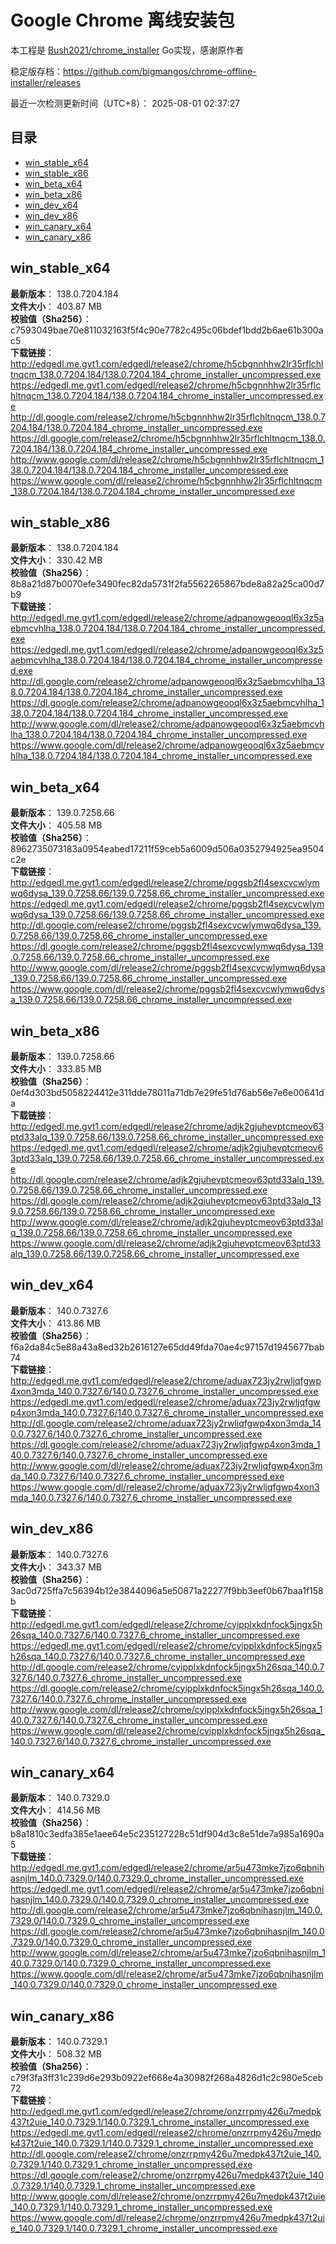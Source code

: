 # Google Chrome 离线安装包
本工程是 [Bush2021/chrome_installer](https://github.com/Bush2021/chrome_installer) Go实现，感谢原作者

稳定版存档：<https://github.com/bigmangos/chrome-offline-installer/releases>

最近一次检测更新时间（UTC+8）：
2025-08-01 02:37:27

## 目录
* [win_stable_x64](https://github.com/bigmangos/chrome-offline-installer?tab=readme-ov-file#win_stable_x64)
* [win_stable_x86](https://github.com/bigmangos/chrome-offline-installer?tab=readme-ov-file#win_stable_x86)
* [win_beta_x64](https://github.com/bigmangos/chrome-offline-installer?tab=readme-ov-file#win_beta_x64)
* [win_beta_x86](https://github.com/bigmangos/chrome-offline-installer?tab=readme-ov-file#win_beta_x86)
* [win_dev_x64](https://github.com/bigmangos/chrome-offline-installer?tab=readme-ov-file#win_dev_x64)
* [win_dev_x86](https://github.com/bigmangos/chrome-offline-installer?tab=readme-ov-file#win_dev_x86)
* [win_canary_x64](https://github.com/bigmangos/chrome-offline-installer?tab=readme-ov-file#win_canary_x64)
* [win_canary_x86](https://github.com/bigmangos/chrome-offline-installer?tab=readme-ov-file#win_canary_x86)

## win_stable_x64
**最新版本**： 138.0.7204.184  
**文件大小**： 403.87 MB  
**校验值（Sha256）**： c7593049bae70e811032163f5f4c90e7782c495c06bdef1bdd2b6ae61b300ac5  
**下载链接**：
http://edgedl.me.gvt1.com/edgedl/release2/chrome/h5cbgnnhhw2lr35rflchltnqcm_138.0.7204.184/138.0.7204.184_chrome_installer_uncompressed.exe
https://edgedl.me.gvt1.com/edgedl/release2/chrome/h5cbgnnhhw2lr35rflchltnqcm_138.0.7204.184/138.0.7204.184_chrome_installer_uncompressed.exe
http://dl.google.com/release2/chrome/h5cbgnnhhw2lr35rflchltnqcm_138.0.7204.184/138.0.7204.184_chrome_installer_uncompressed.exe
https://dl.google.com/release2/chrome/h5cbgnnhhw2lr35rflchltnqcm_138.0.7204.184/138.0.7204.184_chrome_installer_uncompressed.exe
http://www.google.com/dl/release2/chrome/h5cbgnnhhw2lr35rflchltnqcm_138.0.7204.184/138.0.7204.184_chrome_installer_uncompressed.exe
https://www.google.com/dl/release2/chrome/h5cbgnnhhw2lr35rflchltnqcm_138.0.7204.184/138.0.7204.184_chrome_installer_uncompressed.exe
## win_stable_x86
**最新版本**： 138.0.7204.184  
**文件大小**： 330.42 MB  
**校验值（Sha256）**： 8b8a21d87b0070efe3490fec82da5731f2fa5562265867bde8a82a25ca00d7b9  
**下载链接**：
http://edgedl.me.gvt1.com/edgedl/release2/chrome/adpanowgeooql6x3z5aebmcvhlha_138.0.7204.184/138.0.7204.184_chrome_installer_uncompressed.exe
https://edgedl.me.gvt1.com/edgedl/release2/chrome/adpanowgeooql6x3z5aebmcvhlha_138.0.7204.184/138.0.7204.184_chrome_installer_uncompressed.exe
http://dl.google.com/release2/chrome/adpanowgeooql6x3z5aebmcvhlha_138.0.7204.184/138.0.7204.184_chrome_installer_uncompressed.exe
https://dl.google.com/release2/chrome/adpanowgeooql6x3z5aebmcvhlha_138.0.7204.184/138.0.7204.184_chrome_installer_uncompressed.exe
http://www.google.com/dl/release2/chrome/adpanowgeooql6x3z5aebmcvhlha_138.0.7204.184/138.0.7204.184_chrome_installer_uncompressed.exe
https://www.google.com/dl/release2/chrome/adpanowgeooql6x3z5aebmcvhlha_138.0.7204.184/138.0.7204.184_chrome_installer_uncompressed.exe
## win_beta_x64
**最新版本**： 139.0.7258.66  
**文件大小**： 405.58 MB  
**校验值（Sha256）**： 8962735073183a0954eabed17211f59ceb5a6009d506a0352794925ea9504c2e  
**下载链接**：
http://edgedl.me.gvt1.com/edgedl/release2/chrome/pggsb2fl4sexcvcwlymwq6dysa_139.0.7258.66/139.0.7258.66_chrome_installer_uncompressed.exe
https://edgedl.me.gvt1.com/edgedl/release2/chrome/pggsb2fl4sexcvcwlymwq6dysa_139.0.7258.66/139.0.7258.66_chrome_installer_uncompressed.exe
http://dl.google.com/release2/chrome/pggsb2fl4sexcvcwlymwq6dysa_139.0.7258.66/139.0.7258.66_chrome_installer_uncompressed.exe
https://dl.google.com/release2/chrome/pggsb2fl4sexcvcwlymwq6dysa_139.0.7258.66/139.0.7258.66_chrome_installer_uncompressed.exe
http://www.google.com/dl/release2/chrome/pggsb2fl4sexcvcwlymwq6dysa_139.0.7258.66/139.0.7258.66_chrome_installer_uncompressed.exe
https://www.google.com/dl/release2/chrome/pggsb2fl4sexcvcwlymwq6dysa_139.0.7258.66/139.0.7258.66_chrome_installer_uncompressed.exe
## win_beta_x86
**最新版本**： 139.0.7258.66  
**文件大小**： 333.85 MB  
**校验值（Sha256）**： 0ef4d303bd5058224412e311dde78011a71db7e29fe51d76ab56e7e6e00641da  
**下载链接**：
http://edgedl.me.gvt1.com/edgedl/release2/chrome/adjk2gjuhevptcmeov63ptd33alq_139.0.7258.66/139.0.7258.66_chrome_installer_uncompressed.exe
https://edgedl.me.gvt1.com/edgedl/release2/chrome/adjk2gjuhevptcmeov63ptd33alq_139.0.7258.66/139.0.7258.66_chrome_installer_uncompressed.exe
http://dl.google.com/release2/chrome/adjk2gjuhevptcmeov63ptd33alq_139.0.7258.66/139.0.7258.66_chrome_installer_uncompressed.exe
https://dl.google.com/release2/chrome/adjk2gjuhevptcmeov63ptd33alq_139.0.7258.66/139.0.7258.66_chrome_installer_uncompressed.exe
http://www.google.com/dl/release2/chrome/adjk2gjuhevptcmeov63ptd33alq_139.0.7258.66/139.0.7258.66_chrome_installer_uncompressed.exe
https://www.google.com/dl/release2/chrome/adjk2gjuhevptcmeov63ptd33alq_139.0.7258.66/139.0.7258.66_chrome_installer_uncompressed.exe
## win_dev_x64
**最新版本**： 140.0.7327.6  
**文件大小**： 413.86 MB  
**校验值（Sha256）**： f6a2da84c5e88a43a8ed32b2616127e65dd49fda70ae4c97157d1945677bab74  
**下载链接**：
http://edgedl.me.gvt1.com/edgedl/release2/chrome/aduax723jy2rwljqfgwp4xon3mda_140.0.7327.6/140.0.7327.6_chrome_installer_uncompressed.exe
https://edgedl.me.gvt1.com/edgedl/release2/chrome/aduax723jy2rwljqfgwp4xon3mda_140.0.7327.6/140.0.7327.6_chrome_installer_uncompressed.exe
http://dl.google.com/release2/chrome/aduax723jy2rwljqfgwp4xon3mda_140.0.7327.6/140.0.7327.6_chrome_installer_uncompressed.exe
https://dl.google.com/release2/chrome/aduax723jy2rwljqfgwp4xon3mda_140.0.7327.6/140.0.7327.6_chrome_installer_uncompressed.exe
http://www.google.com/dl/release2/chrome/aduax723jy2rwljqfgwp4xon3mda_140.0.7327.6/140.0.7327.6_chrome_installer_uncompressed.exe
https://www.google.com/dl/release2/chrome/aduax723jy2rwljqfgwp4xon3mda_140.0.7327.6/140.0.7327.6_chrome_installer_uncompressed.exe
## win_dev_x86
**最新版本**： 140.0.7327.6  
**文件大小**： 343.37 MB  
**校验值（Sha256）**： 3ac0d725ffa7c56394b12e3844096a5e50871a22277f9bb3eef0b67baa1f158b  
**下载链接**：
http://edgedl.me.gvt1.com/edgedl/release2/chrome/cyipplxkdnfock5jngx5h26sqa_140.0.7327.6/140.0.7327.6_chrome_installer_uncompressed.exe
https://edgedl.me.gvt1.com/edgedl/release2/chrome/cyipplxkdnfock5jngx5h26sqa_140.0.7327.6/140.0.7327.6_chrome_installer_uncompressed.exe
http://dl.google.com/release2/chrome/cyipplxkdnfock5jngx5h26sqa_140.0.7327.6/140.0.7327.6_chrome_installer_uncompressed.exe
https://dl.google.com/release2/chrome/cyipplxkdnfock5jngx5h26sqa_140.0.7327.6/140.0.7327.6_chrome_installer_uncompressed.exe
http://www.google.com/dl/release2/chrome/cyipplxkdnfock5jngx5h26sqa_140.0.7327.6/140.0.7327.6_chrome_installer_uncompressed.exe
https://www.google.com/dl/release2/chrome/cyipplxkdnfock5jngx5h26sqa_140.0.7327.6/140.0.7327.6_chrome_installer_uncompressed.exe
## win_canary_x64
**最新版本**： 140.0.7329.0  
**文件大小**： 414.56 MB  
**校验值（Sha256）**： b8a1810c3edfa385e1aee64e5c235127228c51df904d3c8e51de7a985a1690a5  
**下载链接**：
http://edgedl.me.gvt1.com/edgedl/release2/chrome/ar5u473mke7jzo6qbnihasnjlm_140.0.7329.0/140.0.7329.0_chrome_installer_uncompressed.exe
https://edgedl.me.gvt1.com/edgedl/release2/chrome/ar5u473mke7jzo6qbnihasnjlm_140.0.7329.0/140.0.7329.0_chrome_installer_uncompressed.exe
http://dl.google.com/release2/chrome/ar5u473mke7jzo6qbnihasnjlm_140.0.7329.0/140.0.7329.0_chrome_installer_uncompressed.exe
https://dl.google.com/release2/chrome/ar5u473mke7jzo6qbnihasnjlm_140.0.7329.0/140.0.7329.0_chrome_installer_uncompressed.exe
http://www.google.com/dl/release2/chrome/ar5u473mke7jzo6qbnihasnjlm_140.0.7329.0/140.0.7329.0_chrome_installer_uncompressed.exe
https://www.google.com/dl/release2/chrome/ar5u473mke7jzo6qbnihasnjlm_140.0.7329.0/140.0.7329.0_chrome_installer_uncompressed.exe
## win_canary_x86
**最新版本**： 140.0.7329.1  
**文件大小**： 508.32 MB  
**校验值（Sha256）**： c79f3fa3ff31c239d6e293b0922ef668e4a30982f268a4826d1c2c980e5ceb72  
**下载链接**：
http://edgedl.me.gvt1.com/edgedl/release2/chrome/onzrrpmy426u7medpk437t2uie_140.0.7329.1/140.0.7329.1_chrome_installer_uncompressed.exe
https://edgedl.me.gvt1.com/edgedl/release2/chrome/onzrrpmy426u7medpk437t2uie_140.0.7329.1/140.0.7329.1_chrome_installer_uncompressed.exe
http://dl.google.com/release2/chrome/onzrrpmy426u7medpk437t2uie_140.0.7329.1/140.0.7329.1_chrome_installer_uncompressed.exe
https://dl.google.com/release2/chrome/onzrrpmy426u7medpk437t2uie_140.0.7329.1/140.0.7329.1_chrome_installer_uncompressed.exe
http://www.google.com/dl/release2/chrome/onzrrpmy426u7medpk437t2uie_140.0.7329.1/140.0.7329.1_chrome_installer_uncompressed.exe
https://www.google.com/dl/release2/chrome/onzrrpmy426u7medpk437t2uie_140.0.7329.1/140.0.7329.1_chrome_installer_uncompressed.exe
